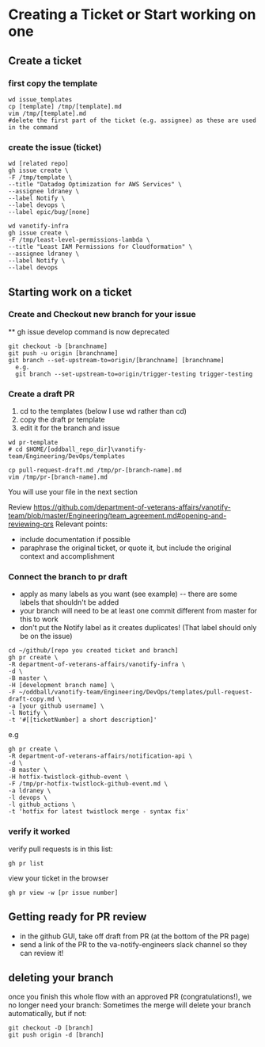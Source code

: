 # Creating a Ticket or Start working on one

## Create a ticket
### first copy the template
```
wd issue_templates
cp [template] /tmp/[template].md
vim /tmp/[template].md
#delete the first part of the ticket (e.g. assignee) as these are used in the command
```

### create the issue (ticket)
```
wd [related repo]
gh issue create \
-F /tmp/template \
--title "Datadog Optimization for AWS Services" \
--assignee ldraney \
--label Notify \
--label devops \
--label epic/bug/[none]
```
```
wd vanotify-infra
gh issue create \
-F /tmp/least-level-permissions-lambda \
--title "Least IAM Permissions for Cloudformation" \
--assignee ldraney \
--label Notify \
--label devops 
```

## Starting work on a ticket
### Create and Checkout new branch for your issue 
** gh issue develop command is now deprecated
```
git checkout -b [branchname]
git push -u origin [branchname]
git branch --set-upstream-to=origin/[branchname] [branchname]
  e.g.
  git branch --set-upstream-to=origin/trigger-testing trigger-testing
```

### Create a draft PR
1. cd to the templates (below I use wd rather than cd)
2. copy the draft pr template
3. edit it for the branch and issue
```
wd pr-template   
# cd $HOME/[oddball_repo_dir]\vanotify-team/Engineering/DevOps/templates

cp pull-request-draft.md /tmp/pr-[branch-name].md 
vim /tmp/pr-[branch-name].md
```
You will use your file in the next section

Review https://github.com/department-of-veterans-affairs/vanotify-team/blob/master/Engineering/team_agreement.md#opening-and-reviewing-prs
Relevant points:
- include documentation if possible
- paraphrase the original ticket, or quote it, but include the original context and accomplishment

### Connect the branch to pr draft 
- apply as many labels as you want (see example) -- there are some labels that shouldn't be added
- your branch will need to be at least one commit different from master for this to work
- don't put the Notify label as it creates duplicates!  (That label should only be on the issue)
```
cd ~/github/[repo you created ticket and branch]
gh pr create \
-R department-of-veterans-affairs/vanotify-infra \
-d \
-B master \
-H [development branch name] \
-F ~/oddball/vanotify-team/Engineering/DevOps/templates/pull-request-draft-copy.md \
-a [your github username] \
-l Notify \
-t '#[[ticketNumber] a short description]'
```
e.g
```
gh pr create \
-R department-of-veterans-affairs/notification-api \
-d \
-B master \
-H hotfix-twistlock-github-event \
-F /tmp/pr-hotfix-twistlock-github-event.md \
-a ldraney \
-l devops \
-l github_actions \
-t 'hotfix for latest twistlock merge - syntax fix'
```

### verify it worked
verify pull requests is in this list:  
```
gh pr list
```
view your ticket in the browser
```
gh pr view -w [pr issue number]
```
<!--## add issue to epic-->
<!--Unfortunately, have to do this through the GUI: https://github.com/department-of-veterans-affairs/vanotify-infra/issues-->
<!-- I don't think this is the appropriate place for this step -->

## Getting ready for PR review
- in the github GUI, take off draft from PR (at the bottom of the PR page)
- send a link of the PR to the va-notify-engineers slack channel so they can review it!

## deleting your branch
once you finish this whole flow with an approved PR (congratulations!), we no longer need your branch: 
Sometimes the merge will delete your branch automatically, but if not:
```
git checkout -D [branch]
git push origin -d [branch]
```
